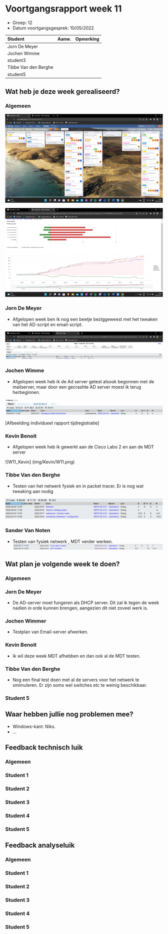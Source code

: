 # Voortgangsrapport week 11

- Groep: 12
- Datum voortgangsgesprek: 10/05/2022

| Student              | Aanw. | Opmerking |
| :------------------- | :---- | :-------- |
| Jorn De Meyer        |       |           |
| Jochen Wimme         |       |           |
| student3             |       |           |
| Tibbe Van den Berghe |       |           |
| student5             |       |           |

## Wat heb je deze week gerealiseerd?

### Algemeen

![W11_kanban](img/kanban/W11.png)

![W11_team](img/team/W11.png)

### Jorn De Meyer

- Afgelopen week ben ik nog een beetje beziggeweest met het tweaken van het AD-script en email-script.

![W11_Jorn](img/Jorn/W11.png)

### Jochen Wimme

- Afgelopen week heb ik de Ad server getest alsook begonnen met de mailserver, maar door een gecrashte AD server moest ik terug herbeginnen.

![W11_Jochen](img/Jochen/W11.png)

[Afbeelding individueel rapport tijdregistratie]

### Kevin Benoit

-  Afgelopen week heb ik gewerkt aan de Cisco Labo 2 en aan de MDT server

![W11_Kevin] (img/Kevin/W11.png)

### Tibbe Van den Berghe

- Testen van het netwerk fysiek en in packet tracer. Er is nog wat tweaking aan nodig

![W11_Tibbe](img/Tibbe/W10.png)

### Sander Van Noten
- Testen van fysiek netwerk , MDT verder werken.
![W11_Sander](img/Sander/Week11.png)

## Wat plan je volgende week te doen?

### Algemeen

### Jorn De Meyer

- De AD-server moet fungeren als DHCP server. Dit zal ik tegen de week nadien in orde kunnen brengen, aangezien dit niet zoveel werk is.

### Jochen Wimmer

- Testplan van Email-server afwerken.

### Kevin Benoit
- Ik wil deze week MDT afhebben en dan ook al de MDT testen.
### Tibbe Van den Berghe

- Nog een final test doen met al de servers voor het netwerk te smimuleren. Er zijn soms wel switches etc te weinig beschikbaar.

### Student 5

## Waar hebben jullie nog problemen mee?

- Windows-kant: Niks.
- ...

## Feedback technisch luik

### Algemeen

### Student 1

### Student 2

### Student 3

### Student 4

### Student 5

## Feedback analyseluik

### Algemeen

### Student 1

### Student 2

### Student 3

### Student 4

### Student 5
